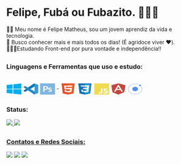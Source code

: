 ##

<div>
  <h1> Felipe, Fubá ou Fubazito. 👨🏾‍💻 </h1>
  <p>✌🏾 Meu nome é Felipe Matheus, sou um jovem aprendiz da vida e tecnologia.<br>
     🏃 Busco conhecer mais e mais todos os dias! (É agridoce viver ❤️).<br>
     🧑🏾‍🎓Estudando Front-end por pura vontade e independência!!</p>
</div>

##
### Linguagens e Ferramentas que uso e estudo:

<div style="display: inline_block"><br>
  <img align="center" alt="WINDOWS" height="30" width="40" src="https://raw.githubusercontent.com/devicons/devicon/master/icons/windows8/windows8-original.svg">
  <img align="center" alt="VSCODE" height="30" width="40" src="https://raw.githubusercontent.com/devicons/devicon/master/icons/vscode/vscode-original.svg">
  <img align="center" alt="PHOTOSHOP" height="30" width="40" src="https://raw.githubusercontent.com/devicons/devicon/master/icons/photoshop/photoshop-plain.svg">
  -
  <img align="center" alt="HTML" height="30" width="40" src="https://raw.githubusercontent.com/devicons/devicon/master/icons/html5/html5-original.svg">
  <img align="center" alt="CSS" height="30" width="40" src="https://raw.githubusercontent.com/devicons/devicon/master/icons/css3/css3-original.svg">
  <img align="center" alt="JS" height="30" width="40" src="https://raw.githubusercontent.com/devicons/devicon/master/icons/javascript/javascript-plain.svg">
  <img align="center" alt="ANGULARJS" height="30" width="40" src="https://github.com/devicons/devicon/blob/master/icons/angularjs/angularjs-plain.svg">
  <img align="center" alt="IONIC" height="30" width="40" src="https://raw.githubusercontent.com/devicons/devicon/master/icons/ionic/ionic-original.svg">
</div>

##

### Status:
<div>
  <a href="https://github.com/FelipeFuba">
  <img height="160em" src="https://github-readme-stats.vercel.app/api?username=fubazito&show_icons=true&theme=dark&include_all_commits=true&count_private=true"/>
  <img height="160em" src="https://github-readme-stats.vercel.app/api/top-langs/?username=fubazito&layout=compact&langs_count=7&theme=dark"/>
</div>
  
  ##

### Contatos e Redes Sociais: 
<div>
  <a href = "mailto:felipe.mate897@gmail.com"><img src="https://img.shields.io/badge/Gmail-D14836?style=for-the-badge&logo=gmail&logoColor=white" target="_blank"></a>
  <a href="https://www.linkedin.com/in/felipe-matheus-0947a71a9/" target="_blank"><img src="https://img.shields.io/badge/-LinkedIn-%230077B5?style=for-the-badge&logo=linkedin&logoColor=white" target="_blank"></a>
  <a href="https://instagram.com/fubazito" target="_blank"><img src="https://img.shields.io/badge/-Instagram-%23E4405F?style=for-the-badge&logo=instagram&logoColor=white" target="_blank"></a>
</div>
  
